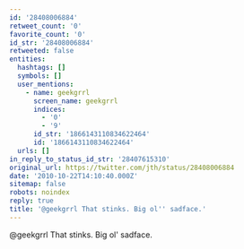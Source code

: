 ```yaml
---
id: '28408006884'
retweet_count: '0'
favorite_count: '0'
id_str: '28408006884'
retweeted: false
entities:
  hashtags: []
  symbols: []
  user_mentions:
    - name: geekgrrl
      screen_name: geekgrrl
      indices:
        - '0'
        - '9'
      id_str: '1866143110834622464'
      id: '1866143110834622464'
  urls: []
in_reply_to_status_id_str: '28407615310'
original_url: https://twitter.com/jth/status/28408006884
date: '2010-10-22T14:10:40.000Z'
sitemap: false
robots: noindex
reply: true
title: '@geekgrrl That stinks. Big ol'' sadface.'
---
```


@geekgrrl That stinks. Big ol' sadface.